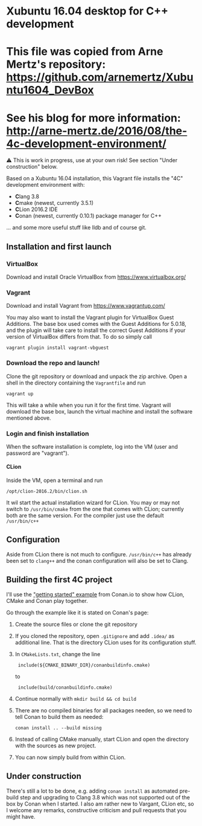 # Xubuntu 16.04 desktop for C++ development

# This file was copied from Arne Mertz's repository: https://github.com/arnemertz/Xubuntu1604_DevBox
# See his blog for more information: http://arne-mertz.de/2016/08/the-4c-development-environment/

:warning: This is work in progress, use at your own risk! See section "Under construction" below.

Based on a Xubuntu 16.04 installation, this Vagrant file installs the "4C" development environment with:

- **C**lang 3.8
- **C**make (newest, currently 3.5.1)
- **C**Lion 2016.2 IDE
- **C**onan (newest, currently 0.10.1) package manager for C++

... and some more useful stuff like lldb and of course git.

## Installation and first launch

### VirtualBox

Download and install Oracle VirtualBox from https://www.virtualbox.org/

### Vagrant

Download and install Vagrant from https://www.vagrantup.com/

You may also want to install the Vagrant plugin for VirtualBox Guest Additions. 
The base box used comes with the Guest Additions for 5.0.18, and the plugin will take care 
to install the correct Guest Additions if your version of VirtualBox differs from that.
To do so simply call 

    vagrant plugin install vagrant-vbguest
	
### Download the repo and launch!

Clone the git repository or download and unpack the zip archive. 
Open a shell in the directory containing the `Vagrantfile` and run

    vagrant up

This will take a while when you run it for the first time.
Vagrant will download the base box, launch the virtual machine and install the software mentioned above.

### Login and finish installation

When the software installation is complete, log into the VM (user and password are "vagrant").

#### CLion

Inside the VM, open a terminal and run 

    /opt/clion-2016.2/bin/clion.sh
	
It wil start the actual installation wizard for CLion. 
You may or may not switch to `/usr/bin/cmake` from the one that comes with CLion; currently both are the same version.
For the compiler just use the default `/usr/bin/c++`

## Configuration

Aside from CLion there is not much to configure. `/usr/bin/c++` has already been set to `clang++` and the conan configuration will also be set to Clang.

## Building the first 4C project

I'll use the ["getting started" example](http://docs.conan.io/en/latest/getting_started.html) from Conan.io to show how CLion, CMake and Conan play together.

Go through the example like it is stated on Conan's page:

1. Create the source files or clone the git repository
2. If you cloned the repository, open `.gitignore` and add `.idea/` as additional line. That is the directory CLion uses for its configuration stuff.
3. In `CMakeLists.txt`, change the line 
        
		include(${CMAKE_BINARY_DIR}/conanbuildinfo.cmake)
	
    to
	
	    include(build/conanbuildinfo.cmake)
		
4. Continue normally with `mkdir build && cd build`
5. There are no compiled binaries for all packages needen, so we need to tell Conan to build them as needed:
 
    `conan install .. --build missing`
	
6. Instead of calling CMake manually, start CLion and open the directory with the sources as new project.
7. You can now simply build from within CLion.

## Under construction

There's still a lot to be done, e.g. adding `conan install` as automated pre-build step and upgrading to Clang 3.8 which was not supported out of the box by Conan when I started.
I also am rather new to Vargant, CLion etc, so I welcome any remarks, constructive criticism and pull requests that you might have.
 











